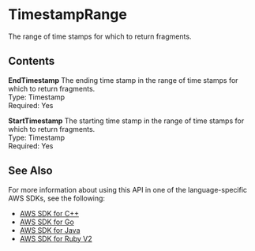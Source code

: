 # TimestampRange<a name="API_reader_TimestampRange"></a>

The range of time stamps for which to return fragments\.

## Contents<a name="API_reader_TimestampRange_Contents"></a>

 **EndTimestamp**   <a name="KinesisVideo-Type-reader_TimestampRange-EndTimestamp"></a>
The ending time stamp in the range of time stamps for which to return fragments\.  
Type: Timestamp  
Required: Yes

 **StartTimestamp**   <a name="KinesisVideo-Type-reader_TimestampRange-StartTimestamp"></a>
The starting time stamp in the range of time stamps for which to return fragments\.  
Type: Timestamp  
Required: Yes

## See Also<a name="API_reader_TimestampRange_SeeAlso"></a>

For more information about using this API in one of the language\-specific AWS SDKs, see the following:
+  [AWS SDK for C\+\+](http://docs.aws.amazon.com/goto/SdkForCpp/kinesis-video-reader-data-2017-09-30/TimestampRange) 
+  [AWS SDK for Go](http://docs.aws.amazon.com/goto/SdkForGoV1/kinesis-video-reader-data-2017-09-30/TimestampRange) 
+  [AWS SDK for Java](http://docs.aws.amazon.com/goto/SdkForJava/kinesis-video-reader-data-2017-09-30/TimestampRange) 
+  [AWS SDK for Ruby V2](http://docs.aws.amazon.com/goto/SdkForRubyV2/kinesis-video-reader-data-2017-09-30/TimestampRange) 